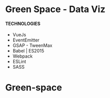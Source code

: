 # Green Space - Data Viz

#### TECHNOLOGIES

* VueJs
* EventEmitter
* GSAP - TweenMax
* Babel | ES2015
* Webpack
* ESLint
* SASS
# Green-space
